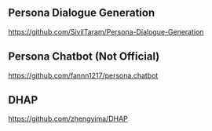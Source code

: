 ## Persona Dialogue Generation  
https://github.com/SivilTaram/Persona-Dialogue-Generation

## Persona Chatbot (Not Official)
https://github.com/fannn1217/persona.chatbot

## DHAP
https://github.com/zhengyima/DHAP



